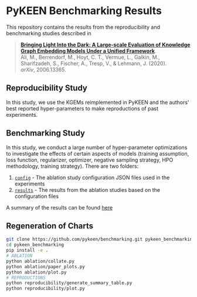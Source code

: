# PyKEEN Benchmarking Results

This repository contains the results from the reproducibility and benchmarking studies
described in 

> [**Bringing Light Into the Dark: A Large-scale Evaluation of Knowledge Graph Embedding Models Under a Unified Framework**](http://arxiv.org/abs/2006.13365).
<br /> Ali, M., Berrendorf, M., Hoyt, C. T., Vermue, L., Galkin, M., Sharifzadeh, S., Fischer, A., Tresp, V., & Lehmann, J. (2020).
<br /> *arXiv*, 2006.13365.

## Reproducibility Study

In this study, we use the KGEMs reimplemented in PyKEEN and the authors' best
reported hyper-parameters to make reproductions of past experiments.

## Benchmarking Study

In this study, we conduct a large number of hyper-parameter optimizations to
investigate the effects of certain aspects of models (training assumption,
loss function, regularizer, optimizer, negative sampling strategy, HPO
methodology, training strategy). There are two folders:

1. [`config`](/ablation/config) - The ablation study configuration JSON files
   used in the experiments
2. [`results`](/ablation/config) - The results from the ablation studies based
   on the configuration files

A summary of the results can be found [here](/ablation/results/_results/README.md)

## Regeneration of Charts

```sh
git clone https://github.com/pykeen/benchmarking.git pykeen_benchmarking
cd pykeen_benchmarking
pip install -e .
# ABLATION
python ablation/collate.py
python ablation/paper_plots.py
python ablation/plot.py
# REPRODUCTIONS
python reproducibility/generate_summary_table.py
python reproducibility/plot.py
```
